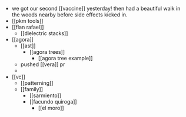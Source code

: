 - we got our second [[vaccine]] yesterday! then had a beautiful walk in the woods nearby before side effects kicked in.
- [[pkm tools]]
- [[flan rafael]]
	- [[dielectric stacks]]
- [[agora]]
	- [[ast]]
		- [[agora trees]]
			- [[agora tree example]]
	- pushed [[vera]] pr
	- 
- [[vc]]
	- [[patterning]]
	- [[family]]
		- [[sarmiento]]
		- [[facundo quiroga]]
			- [[el moro]]